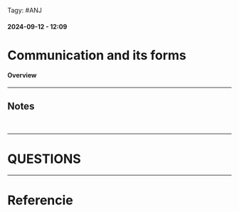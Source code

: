  Tagy: #ANJ 
#### 2024-09-12 - 12:09

# Communication and its forms

#### Overview

****

## Notes

<br>

****

# QUESTIONS

****

# Referencie
